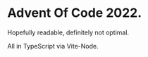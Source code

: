 # Advent Of Code 2022. 

Hopefully readable, definitely not optimal.

All in TypeScript via Vite-Node.
